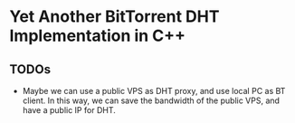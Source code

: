 # Yet Another BitTorrent DHT Implementation in C++

## TODOs
- Maybe we can use a public VPS as DHT proxy,
  and use local PC as BT client. 
  In this way, we can save the bandwidth of the public VPS,
  and have a public IP for DHT.
  